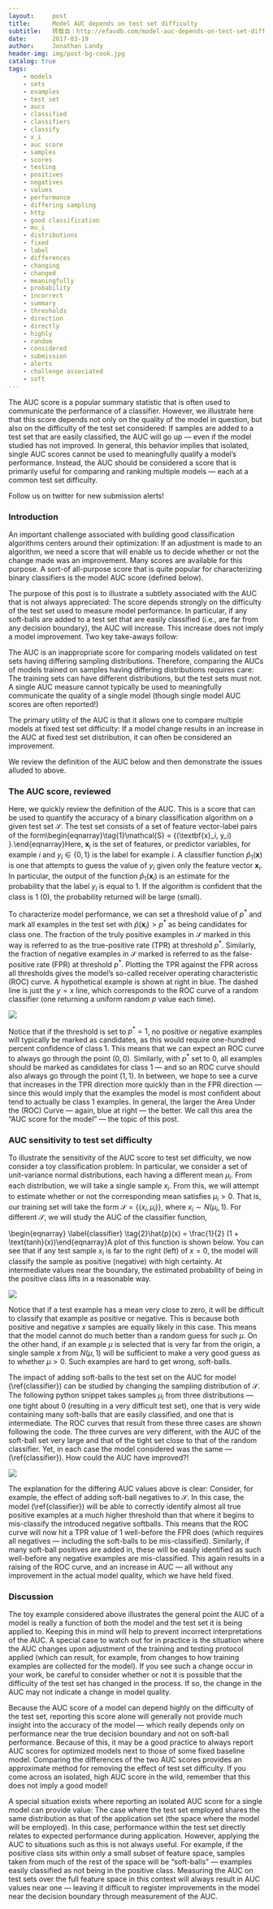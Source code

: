```yaml
---
layout:     post
title:      Model AUC depends on test set difficulty
subtitle:   转载自：http://efavdb.com/model-auc-depends-on-test-set-difficulty/
date:       2017-03-19
author:     Jonathan Landy
header-img: img/post-bg-cook.jpg
catalog: true
tags:
    - models
    - sets
    - examples
    - test set
    - aucs
    - classified
    - classifiers
    - classify
    - x_i
    - auc score
    - samples
    - scores
    - testing
    - positives
    - negatives
    - values
    - performance
    - differing sampling
    - http
    - good classification
    - mu_i
    - distributions
    - fixed
    - label
    - differences
    - changing
    - changed
    - meaningfully
    - probability
    - incorrect
    - summary
    - thresholds
    - direction
    - directly
    - highly
    - random
    - considered
    - submission
    - alerts
    - challenge associated
    - soft
---
```


The AUC score is a popular summary statistic that is often used to communicate the performance of a classifier. However, we illustrate here that this score depends not only on the quality of the model in question, but also on the difficulty of the test set considered: If samples are added to a test set that are easily classified, the AUC will go up — even if the model studied has not improved. In general, this behavior implies that isolated, single AUC scores cannot be used to meaningfully qualify a model’s performance. Instead, the AUC should be considered a score that is primarily useful for comparing and ranking multiple models — each at a common test set difficulty.

Follow us on twitter for new submission alerts!

### Introduction

An important challenge associated with building good classification algorithms centers around their optimization: If an adjustment is made to an algorithm, we need a score that will enable us to decide whether or not the change made was an improvement. Many scores are available for this purpose. A sort-of all-purpose score that is quite popular for characterizing binary classifiers is the model AUC score (defined below).

The purpose of this post is to illustrate a subtlety associated with the AUC that is not always appreciated: The score depends strongly on the difficulty of the test set used to measure model performance. In particular, if any soft-balls are added to a test set that are easily classified (i.e., are far from any decision boundary), the AUC will increase. This increase does not imply a model improvement. Two key take-aways follow:

 The AUC is an inappropriate score for comparing models validated on test sets having differing sampling distributions. Therefore, comparing the AUCs of models trained on samples having differing distributions requires care: The training sets can have different distributions, but the test sets must not.
 A single AUC measure cannot typically be used to meaningfully communicate the quality of a single model (though single model AUC scores are often reported!)

The primary utility of the AUC is that it allows one to compare multiple models at fixed test set difficulty: If a model change results in an increase in the AUC at fixed test set distribution, it can often be considered an improvement.

We review the definition of the AUC below and then demonstrate the issues alluded to above.

### The AUC score, reviewed 

Here, we quickly review the definition of the AUC. This is a score that can be used to quantify the accuracy of a binary classification algorithm on a given test set $\mathcal{S}$. The test set consists of a set of feature vector-label pairs of the form\begin{eqnarray}\tag{1}\mathcal{S} = \{(\textbf{x}_i, y_i) \}.\end{eqnarray}Here, $\textbf{x}_i$ is the set of features, or predictor variables, for example $i$ and $y_i \in \{0,1 \}$ is the label for example $i$. A classifier function $\hat{p}_1(\textbf{x})$ is one that attempts to guess the value of $y_i$ given only the feature vector $\textbf{x}_i$. In particular, the output of the function $\hat{p}_1(\textbf{x}_i)$ is an estimate for the probability that the label $y_i$ is equal to $1$. If the algorithm is confident that the class is $1$ ($0$), the probability returned will be large (small). 

To characterize model performance, we can set a threshold value of $p^*$ and mark all examples in the test set with $\hat{p}(\textbf{x}_i) > p^*$ as being candidates for class one. The fraction of the truly positive examples in $\mathcal{S}$ marked in this way is referred to as the true-positive rate (TPR) at threshold $p^*$. Similarly, the fraction of negative examples in $\mathcal{S}$ marked is referred to as the false-positive rate (FPR) at threshold $p^*$. Plotting the TPR against the FPR across all thresholds gives the model’s so-called receiver operating characteristic (ROC) curve. A hypothetical example is shown at right in blue. The dashed line is just the $y=x$ line, which corresponds to the ROC curve of a random classifier (one returning a uniform random $p$ value each time). 

[![](http://efavdb.com/wp-content/uploads/2017/03/example.png)
](http://efavdb.com/wp-content/uploads/2017/03/example.png)

Notice that if the threshold is set to $p^* = 1$, no positive or negative examples will typically be marked as candidates, as this would require one-hundred percent confidence of class $1$. This means that we can expect an ROC curve to always go through the point $(0,0)$. Similarly, with $p^*$ set to $0$, all examples should be marked as candidates for class $1$ — and so an ROC curve should also always go through the point $(1,1)$. In between, we hope to see a curve that increases in the TPR direction more quickly than in the FPR direction — since this would imply that the examples the model is most confident about tend to actually be class $1$ examples. In general, the larger the Area Under the (ROC) Curve — again, blue at right — the better. We call this area the “AUC score for the model” — the topic of this post.

### AUC sensitivity to test set difficulty

To illustrate the sensitivity of the AUC score to test set difficulty, we now consider a toy classification problem: In particular, we consider a set of unit-variance normal distributions, each having a different mean $\mu_i$. From each distribution, we will take a single sample $x_i$. From this, we will attempt to estimate whether or not the corresponding mean satisfies $\mu_i > 0$. That is, our training set will take the form $\mathcal{S} = \{(x_i, \mu_i)\}$, where $x_i \sim N(\mu_i, 1)$. For different $\mathcal{S}$, we will study the AUC of the classifier function,

\begin{eqnarray} \label{classifier} \tag{2}\hat{p}(x) = \frac{1}{2} (1 + \text{tanh}(x))\end{eqnarray}A plot of this function is shown below. You can see that if any test sample $x_i$ is far to the right (left) of $x=0$, the model will classify the sample as positive (negative) with high certainty. At intermediate values near the boundary, the estimated probability of being in the positive class lifts in a reasonable way.

[![](http://efavdb.com/wp-content/uploads/2017/03/classifier-2.png)
](http://efavdb.com/wp-content/uploads/2017/03/classifier-2.png)

Notice that if a test example has a mean very close to zero, it will be difficult to classify that example as positive or negative. This is because both positive and negative $x$ samples are equally likely in this case. This means that the model cannot do much better than a random guess for such $\mu$. On the other hand, if an example $\mu$ is selected that is very far from the origin, a single sample $x$ from $N(\mu, 1)$ will be sufficient to make a very good guess as to whether $\mu > 0$. Such examples are hard to get wrong, soft-balls.

The impact of adding soft-balls to the test set on the AUC for model (\ref{classifier}) can be studied by changing the sampling distribution of $\mathcal{S}$. The following python snippet takes samples $\mu_i$ from three distributions — one tight about $0$ (resulting in a very difficult test set), one that is very wide containing many soft-balls that are easily classified, and one that is intermediate. The ROC curves that result from these three cases are shown following the code. The three curves are very different, with the AUC of the soft-ball set very large and that of the tight set close to that of the random classifier. Yet, in each case the model considered was the same — (\ref{classifier}). How could the AUC have improved?!

[![](http://efavdb.com/wp-content/uploads/2017/03/Examples.png)
](http://efavdb.com/wp-content/uploads/2017/03/Examples.png)

The explanation for the differing AUC values above is clear: Consider, for example, the effect of adding soft-ball negatives to $\mathcal{S}$. In this case, the model (\ref{classifier}) will be able to correctly identify almost all true positive examples at a much higher threshold than that where it begins to mis-classify the introduced negative softballs. This means that the ROC curve will now hit a TPR value of $1$ well-before the FPR does (which requires all negatives — including the soft-balls to be mis-classified). Similarly, if many soft-ball positives are added in, these will be easily identified as such well-before any negative examples are mis-classified. This again results in a raising of the ROC curve, and an increase in AUC — all without any improvement in the actual model quality, which we have held fixed.

### Discussion

The toy example considered above illustrates the general point the AUC of a model is really a function of both the model and the test set it is being applied to. Keeping this in mind will help to prevent incorrect interpretations of the AUC. A special case to watch out for in practice is the situation where the AUC changes upon adjustment of the training and testing protocol applied (which can result, for example, from changes to how training examples are collected for the model). If you see such a change occur in your work, be careful to consider whether or not it is possible that the difficulty of the test set has changed in the process. If so, the change in the AUC may not indicate a change in model quality.

Because the AUC score of a model can depend highly on the difficulty of the test set, reporting this score alone will generally not provide much insight into the accuracy of the model — which really depends only on performance near the true decision boundary and not on soft-ball performance. Because of this, it may be a good practice to always report AUC scores for optimized models next to those of some fixed baseline model. Comparing the differences of the two AUC scores provides an approximate method for removing the effect of test set difficulty. If you come across an isolated, high AUC score in the wild, remember that this does not imply a good model!

A special situation exists where reporting an isolated AUC score for a single model can provide value: The case where the test set employed shares the same distribution as that of the application set (the space where the model will be employed). In this case, performance within the test set directly relates to expected performance during application. However, applying the AUC to situations such as this is not always useful. For example, if the positive class sits within only a small subset of feature space, samples taken from much of the rest of the space will be “soft-balls” — examples easily classified as not being in the positive class. Measuring the AUC on test sets over the full feature space in this context will always result in AUC values near one — leaving it difficult to register improvements in the model near the decision boundary through measurement of the AUC.
